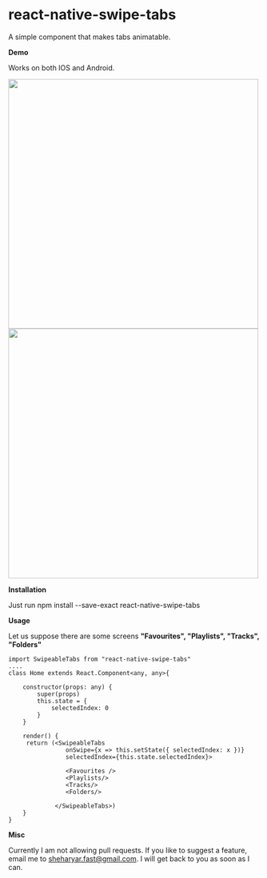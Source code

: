 # react-native-swipe-tabs
A simple component that makes tabs animatable.

**Demo**

Works on both IOS and Android.

<img src="https://user-images.githubusercontent.com/89903475/132087155-d333b88d-71b5-4bf3-af84-ecfcc7d477ca.gif" height="500">    <img  src="https://user-images.githubusercontent.com/89903475/132087166-90a98d24-8379-4ba2-b45b-64e57ad1ab64.gif" height="500">

**Installation**

Just run
npm install --save-exact react-native-swipe-tabs

**Usage**

Let us suppose there are some screens **"Favourites", "Playlists", "Tracks", "Folders"**

```tsx
import SwipeableTabs from "react-native-swipe-tabs"
....
class Home extends React.Component<any, any>{

    constructor(props: any) {
        super(props)
        this.state = {
            selectedIndex: 0
        }
    }
    
    render() {
     return (<SwipeableTabs
                onSwipe={x => this.setState({ selectedIndex: x })}
                selectedIndex={this.state.selectedIndex}>
                
                <Favourites />
                <Playlists/>
                <Tracks/>
                <Folders/>
                
             </SwipeableTabs>)
    }
}
```

**Misc**

Currently I am not allowing pull requests. If you like to suggest a feature, email me to sheharyar.fast@gmail.com. I will get back to you as soon as I can.

